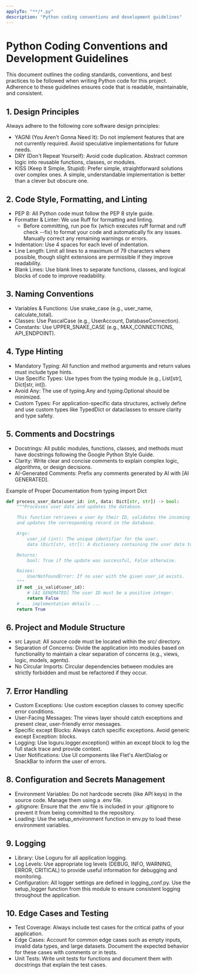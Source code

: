 ```yaml
---
applyTo: "**/*.py"
description: "Python coding conventions and development guidelines"
---
```


# Python Coding Conventions and Development Guidelines

This document outlines the coding standards, conventions, and best practices to be followed when writing Python code for this project. Adherence to these guidelines ensures code that is readable, maintainable, and consistent.

## 1. Design Principles

Always adhere to the following core software design principles:

- YAGNI (You Aren't Gonna Need It): Do not implement features that are not currently required. Avoid speculative implementations for future needs.
- DRY (Don't Repeat Yourself): Avoid code duplication. Abstract common logic into reusable functions, classes, or modules.
- KISS (Keep It Simple, Stupid): Prefer simple, straightforward solutions over complex ones. A simple, understandable implementation is better than a clever but obscure one.

## 2. Code Style, Formatting, and Linting

- PEP 8: All Python code must follow the PEP 8 style guide.
- Formatter & Linter: We use Ruff for formatting and linting.
    - Before committing, run poe fix (which executes ruff format and ruff check --fix) to format your code and automatically fix any issues. Manually correct any remaining warnings or errors.
- Indentation: Use 4 spaces for each level of indentation.
- Line Length: Limit all lines to a maximum of 79 characters where possible, though slight extensions are permissible if they improve readability.
- Blank Lines: Use blank lines to separate functions, classes, and logical blocks of code to improve readability.

## 3. Naming Conventions

- Variables & Functions: Use snake_case (e.g., user_name, calculate_total).
- Classes: Use PascalCase (e.g., UserAccount, DatabaseConnection).
- Constants: Use UPPER_SNAKE_CASE (e.g., MAX_CONNECTIONS, API_ENDPOINT).

## 4. Type Hinting

- Mandatory Typing: All function and method arguments and return values must include type hints.
- Use Specific Types: Use types from the typing module (e.g., List[str], Dict[str, int]).
- Avoid Any: The use of typing.Any and typing.Optional should be minimized.
- Custom Types: For application-specific data structures, actively define and use custom types like TypedDict or dataclasses to ensure clarity and type safety.

## 5. Comments and Docstrings

- Docstrings: All public modules, functions, classes, and methods must have docstrings following the Google Python Style Guide.
- Clarity: Write clear and concise comments to explain complex logic, algorithms, or design decisions.
- AI-Generated Comments: Prefix any comments generated by AI with [AI GENERATED].

Example of Proper Documentation
from typing import Dict

```python
def process_user_data(user_id: int, data: Dict[str, str]) -> bool:
    """Processes user data and updates the database.

    This function retrieves a user by their ID, validates the incoming data,
    and updates the corresponding record in the database.

    Args:
        user_id (int): The unique identifier for the user.
        data (Dict[str, str]): A dictionary containing the user data to update.

    Returns:
        bool: True if the update was successful, False otherwise.

    Raises:
        UserNotFoundError: If no user with the given user_id exists.
    """
    if not _is_valid(user_id):
        # [AI GENERATED] The user ID must be a positive integer.
        return False
    # ... implementation details ...
    return True
```

## 6. Project and Module Structure

- src Layout: All source code must be located within the src/ directory.
- Separation of Concerns: Divide the application into modules based on functionality to maintain a clear separation of concerns (e.g., views, logic, models, agents).
- No Circular Imports: Circular dependencies between modules are strictly forbidden and must be refactored if they occur.

## 7. Error Handling

- Custom Exceptions: Use custom exception classes to convey specific error conditions.
- User-Facing Messages: The views layer should catch exceptions and present clear, user-friendly error messages.
- Specific except Blocks: Always catch specific exceptions. Avoid generic except Exception: blocks.
- Logging: Use loguru.logger.exception() within an except block to log the full stack trace and provide context.
- User Notifications: Use UI components like Flet's AlertDialog or SnackBar to inform the user of errors.

## 8. Configuration and Secrets Management

- Environment Variables: Do not hardcode secrets (like API keys) in the source code. Manage them using a .env file.
- .gitignore: Ensure that the .env file is included in your .gitignore to prevent it from being committed to the repository.
- Loading: Use the setup_environment function in env.py to load these environment variables.

## 9. Logging

- Library: Use Loguru for all application logging.
- Log Levels: Use appropriate log levels (DEBUG, INFO, WARNING, ERROR, CRITICAL) to provide useful information for debugging and monitoring.
- Configuration: All logger settings are defined in logging_conf.py. Use the setup_logger function from this module to ensure consistent logging throughout the application.

## 10. Edge Cases and Testing

- Test Coverage: Always include test cases for the critical paths of your application.
- Edge Cases: Account for common edge cases such as empty inputs, invalid data types, and large datasets. Document the expected behavior for these cases with comments or in tests.
- Unit Tests: Write unit tests for functions and document them with docstrings that explain the test cases.
